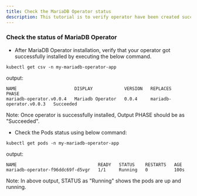```yaml
---
title: Check the MariaDB Operator status
description: This tutorial is to verify operator have been created successfully without any error
---
```



### Check the status of MariaDB Operator


- After MariaDB Operator installation, verify that your operator got successfully installed by executing the below command.

```execute
kubectl get csv -n my-mariadb-operator-app
```

output:

```
NAME                      DISPLAY            VERSION   REPLACES                  PHASE
mariadb-operator.v0.0.4   Mariadb Operator   0.0.4     mariadb-operator.v0.0.3   Succeeded
```

Note: Once operator is successfully installed, Output PHASE should be as "Succeeded".


- Check the Pods status using below command:

```execute
kubectl get pods -n my-mariadb-operator-app
```

output:

```
NAME                               READY   STATUS    RESTARTS   AGE
mariadb-operator-f96ddc69f-d5vgr   1/1     Running   0          100s
```

Note: In above output, STATUS as "Running" shows the pods are up and running.
